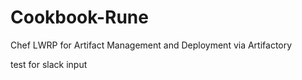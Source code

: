 # Cookbook-Rune
Chef LWRP for Artifact Management and Deployment via Artifactory

test for slack input
